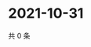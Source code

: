 # 2021-10-31

共 0 条

<!-- BEGIN WEIBO -->
<!-- 最后更新时间 Sun Oct 31 2021 18:11:58 GMT+0800 (China Standard Time) -->

<!-- END WEIBO -->
